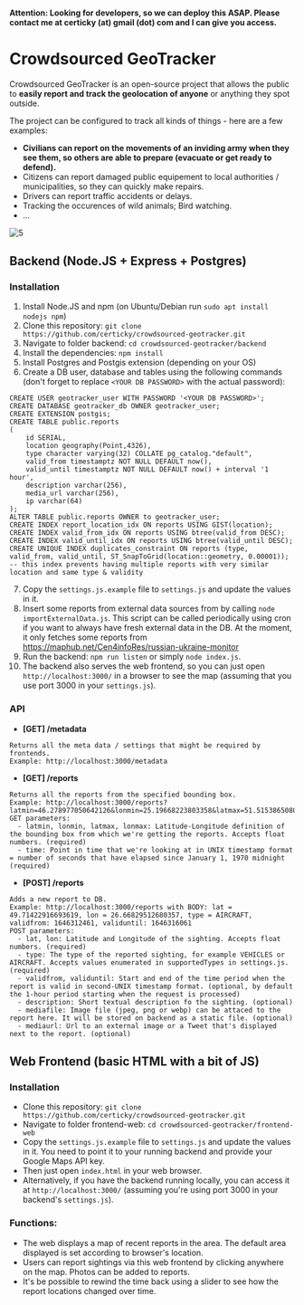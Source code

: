 #### Attention: Looking for developers, so we can deploy this ASAP. Please contact me at certicky (at) gmail (dot) com and I can give you access.

# Crowdsourced GeoTracker

Crowdsourced GeoTracker is an open-source project that allows the public to **easily report and track the
geolocation of anyone** or anything they spot outside.

The project can be configured to track all kinds of things - here are a few examples:

* **Civilians can report on the movements of an inviding army when they see them, so others are able to prepare (evacuate or get ready to defend).**
* Citizens can report damaged public equipement to local authorities / municipalities, so they can quickly make repairs.
* Drivers can report traffic accidents or delays.
* Tracking the occurences of wild animals; Bird watching.
* ...

![5](https://user-images.githubusercontent.com/3534507/157018363-bbc64351-fc50-49fe-b91d-b461663231d0.png)

## Backend (Node.JS + Express + Postgres)

### Installation

1. Install Node.JS and npm (on Ubuntu/Debian run `sudo apt install nodejs npm`)
2. Clone this repository: `git clone https://github.com/certicky/crowdsourced-geotracker.git`
3. Navigate to folder backend: `cd crowdsourced-geotracker/backend`
4. Install the dependencies: `npm install`
5. Install Postgres and Postgis extension (depending on your OS)
6. Create a DB user, database and tables using the following commands (don't forget to replace `<YOUR DB PASSWORD>` with the actual password):

```
CREATE USER geotracker_user WITH PASSWORD '<YOUR DB PASSWORD>';
CREATE DATABASE geotracker_db OWNER geotracker_user;
CREATE EXTENSION postgis;
CREATE TABLE public.reports
(
    id SERIAL,
    location geography(Point,4326),
    type character varying(32) COLLATE pg_catalog."default",
    valid_from timestamptz NOT NULL DEFAULT now(),
    valid_until timestamptz NOT NULL DEFAULT now() + interval '1 hour',
    description varchar(256),
    media_url varchar(256),
    ip varchar(64)
);
ALTER TABLE public.reports OWNER to geotracker_user;
CREATE INDEX report_location_idx ON reports USING GIST(location);
CREATE INDEX valid_from_idx ON reports USING btree(valid_from DESC);
CREATE INDEX valid_until_idx ON reports USING btree(valid_until DESC);
CREATE UNIQUE INDEX duplicates_constraint ON reports (type, valid_from, valid_until, ST_SnapToGrid(location::geometry, 0.00001)); -- this index prevents having multiple reports with very similar location and same type & validity
```

7. Copy the `settings.js.example` file to `settings.js` and update the values in it.
8. Insert some reports from external data sources from by calling `node importExternalData.js`. This script can be called periodically using cron if you want to always have fresh external data in the DB. At the moment, it only fetches some reports from <https://maphub.net/Cen4infoRes/russian-ukraine-monitor>
9. Run the backend: `npm run listen` or simply `node index.js`.
10. The backend also serves the web frontend, so you can just open `http://localhost:3000/` in a browser to see the map (assuming that you use port 3000 in your `settings.js`).

### API

* **[GET] /metadata**
```
Returns all the meta data / settings that might be required by frontends.
Example: http://localhost:3000/metadata
```

* **[GET] /reports**
```
Returns all the reports from the specified bounding box.
Example: http://localhost:3000/reports?latmin=46.278977050642126&lonmin=25.19668223803358&latmax=51.515386508021386&lonmax=41.30651925297246&time=1646226061
GET parameters:
  - latmin, lonmin, latmax, lonmax: Latitude-Longitude definition of the bounding box from which we're getting the reports. Accepts float numbers. (required)
  - time: Point in time that we're looking at in UNIX timestamp format = number of seconds that have elapsed since January 1, 1970 midnight (required)
```

* **[POST] /reports**
```
Adds a new report to DB.
Example: http://localhost:3000/reports with BODY: lat = 49.71422916693619, lon = 26.66829512680357, type = AIRCRAFT, validfrom: 1646312461, validuntil: 1646316061
POST parameters:
  - lat, lon: Latitude and Longitude of the sighting. Accepts float numbers. (required)
  - type: The type of the reported sighting, for example VEHICLES or AIRCRAFT. Accepts values enumerated in supportedTypes in settings.js. (required)
  - validfrom, validuntil: Start and end of the time period when the report is valid in second-UNIX timestamp format. (optional, by default the 1-hour period starting when the request is processed)
  - description: Short textual description fo the sighting. (optional)
  - mediafile: Image file (jpeg, png or webp) can be attaced to the report here. It will be stored on backend as a static file. (optional)
  - mediaurl: Url to an external image or a Tweet that's displayed next to the report. (optional)
```

## Web Frontend (basic HTML with a bit of JS)

### Installation
* Clone this repository: `git clone https://github.com/certicky/crowdsourced-geotracker.git`
* Navigate to folder frontend-web: `cd crowdsourced-geotracker/frontend-web`
* Copy the `settings.js.example` file to `settings.js` and update the values in it. You need to point it to your running backend and provide your Google Maps API key.
* Then just open `index.html` in your web browser.
* Alternatively, if you have the backend running locally, you can access it at `http://localhost:3000/` (assuming you're using port 3000 in your backend's `settings.js`).

### Functions:
* The web displays a map of recent reports in the area. The default area displayed is set according to browser's location.
* Users can report sightings via this web frontend by clicking anywhere on the map. Photos can be added to reports.
* It's be possible to rewind the time back using a slider to see how the report locations changed over time.
